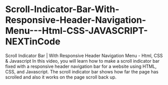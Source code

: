 # Scroll-Indicator-Bar-With-Responsive-Header-Navigation-Menu---Html-CSS-JAVASCRIPT-NEXTinCode
Scroll Indicator Bar | With Responsive Header Navigation Menu - Html, CSS &amp; Javascript  In this video, you will learn how to make a scroll indicator bar fixed with a responsive header navigation bar for a website using HTML, CSS, and Javascript. The scroll indicator bar shows how far the page has scrolled and also it works on the page scroll back up.
